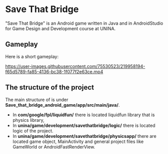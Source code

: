 # Save That Bridge

"Save That Bridge" is an Android game written in Java and in AndroidStudio for Game Design and Development course at UNINA.

## Gameplay

Here is a short gameplay:


https://user-images.githubusercontent.com/75530523/219958194-f65d5789-fa85-4136-bc38-1f077f2e63ce.mp4


## The structure of the project

The main structure of is under **Save_that_bridge_android_game/app/src/main/java/**.

- In **com/google/fpl/liquidfun/** there is located liquidfun library that is physics library,
- In **unina/game/development/savethatbridge/logic/** there is located logic of the project.
- In **unina/game/development/savethatbridge/physicsapp/** there are located game object,
  MainActivity and general project files like GameWorld or AndroidFastRenderView.
